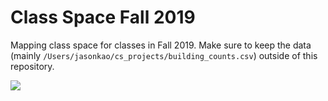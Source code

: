 # Class Space Fall 2019

Mapping class space for classes in Fall 2019. Make sure to keep the data (mainly `/Users/jasonkao/cs_projects/building_counts.csv`) outside of this repository.


![](https://github.com/spec-journalism/class-space-fall19/blob/master/Web.jpeg)
